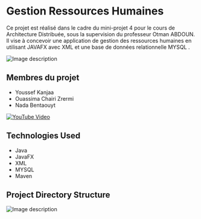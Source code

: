 # Gestion Ressources Humaines

Ce projet est réalisé dans le cadre du mini-projet 4 pour le cours de Architecture Distribuée, sous la supervision du professeur Otman ABDOUN. Il vise à concevoir une application de gestion des ressources humaines en utilisant JAVAFX avec XML et une base de données relationnelle MYSQL .

![Image description](https://i.ibb.co/w7yfR8H/hr.png)


## Membres du projet
- Youssef Kanjaa
- Ouassima Chairi Zrermi
- Nada Bentaouyt

[![YouTube Video](https://i3.ytimg.com/vi/Qh-z617fxnc/maxresdefault.jpg)](https://youtu.be/Qh-z617fxnc)


## Technologies Used

- Java
- JavaFX
- XML
- MYSQL
- Maven

## Project Directory Structure
![Image description](https://i.ibb.co/QJMy8rn/arch.png)









